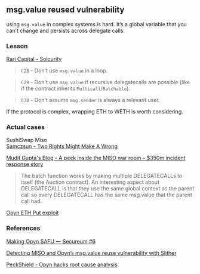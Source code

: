 ## msg.value reused vulnerability
using `msg.value` in complex systems is hard. It’s a global variable that you can’t change and persists across delegate calls. 

### Lesson

[Rari Capital - Solcurity](https://github.com/Rari-Capital/solcurity#code)
> `C28` - Don't use `msg.value` in a loop.

> `C29` - Don't use `msg.value` if recursive delegatecalls are possible (like if the contract inherits `Multicall`/`Batchable`).

> `C30` - Don't assume `msg.sender` is always a relevant user.

If the protocol is complex, wrapping ETH to WETH is worth considering.

### Actual cases

SushiSwap Miso      
[Samczsun - Two Rights Might Make A Wrong](https://samczsun.com/two-rights-might-make-a-wrong/)

[Mudit Gupta's Blog - A peek inside the MISO war room – $350m incident response story](https://mudit.blog/miso-war-room/)

> The batch function works by making multiple DELEGATECALLs to itself (the Auction contract). An interesting aspect about DELEGATECALL is that they use the same global context as the parent call so every DELEGATECALL has the same msg.value that the parent call had.

[Opyn ETH Put exploit](https://medium.com/opyn/opyn-eth-put-exploit-post-mortem-1a009e3347a8)

### References

[Making Opyn SAFU — Secureum #6](https://secureum.substack.com/p/making-opyn-safu-secureum-6)

[Detecting MISO and Opyn’s msg.value reuse vulnerability with Slither](https://blog.trailofbits.com/2021/12/16/detecting-miso-and-opyns-msg-value-reuse-vulnerability-with-slither/)

[PeckShield - Opyn hacks root cause analysis](https://peckshield.medium.com/opyn-hacks-root-cause-analysis-c65f3fe249db)
